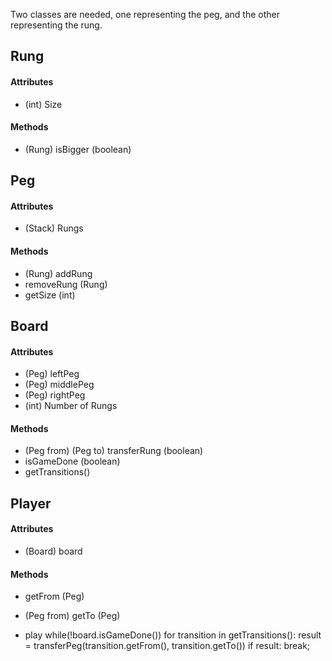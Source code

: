 Two classes are needed, one representing the peg, and the other representing the rung.

## Rung
#### Attributes
* (int) Size
#### Methods
* (Rung) isBigger (boolean)

## Peg
#### Attributes
* (Stack) Rungs
#### Methods
* (Rung) addRung
* removeRung (Rung)
* getSize (int)

## Board
#### Attributes
* (Peg) leftPeg
* (Peg) middlePeg
* (Peg) rightPeg
* (int) Number of Rungs
#### Methods
* (Peg from) (Peg to) transferRung (boolean)
* isGameDone (boolean)
* getTransitions()

## Player
#### Attributes
* (Board) board
#### Methods
* getFrom (Peg)

* (Peg from) getTo (Peg)
* play
    while(!board.isGameDone())
        for transition in getTransitions():
            result = transferPeg(transition.getFrom(), transition.getTo())
            if result:
              break;